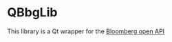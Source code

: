 # QBbgLib

This library is a Qt wrapper for the [Bloomberg open API](http://www.bloomberglabs.com/api/)